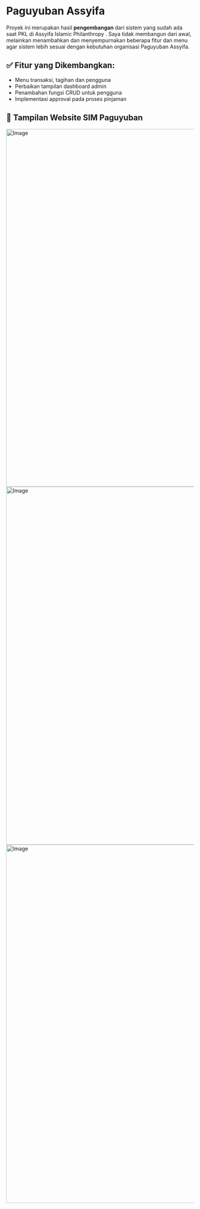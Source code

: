 # Paguyuban Assyifa

Proyek ini merupakan hasil **pengembangan** dari sistem yang sudah ada saat PKL di Assyifa Islamic Philanthropy . Saya tidak membangun dari awal, melainkan menambahkan dan menyempurnakan beberapa fitur dan menu agar sistem lebih sesuai dengan kebutuhan organisasi Paguyuban Assyifa.

## ✅ Fitur yang Dikembangkan:
- Menu transaksi, tagihan dan pengguna
- Perbaikan tampilan dashboard admin
- Penambahan fungsi CRUD untuk pengguna
- Implementasi approval pada proses pinjaman

## 📸 Tampilan Website SIM Paguyuban
<img width="957" alt="Image" src="https://github.com/user-attachments/assets/48575551-66e8-4224-a974-9dc76d9acdfb" />
<img width="958" alt="Image" src="https://github.com/user-attachments/assets/2b5fa5d8-6715-413c-a3e0-55752e105744" />
<img width="959" alt="Image" src="https://github.com/user-attachments/assets/d6b52af7-cf01-42d4-a0b7-d392c0b5fbeb" />
